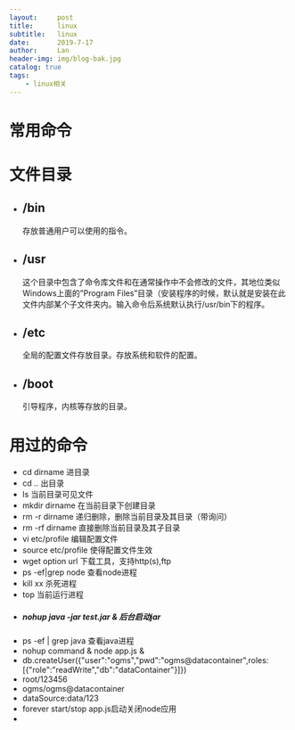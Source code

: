 ```yaml
---
layout:     post
title:      linux
subtitle:   linux
date:       2019-7-17
author:     Lan
header-img: img/blog-bak.jpg
catalog: true
tags:
    - linux相关
---
```

>
# 常用命令


# 文件目录
- ## /bin 
  存放普通用户可以使用的指令。
- ## /usr
   这个目录中包含了命令库文件和在通常操作中不会修改的文件，其地位类似Windows上面的”Program Files”目录（安装程序的时候，默认就是安装在此文件内部某个子文件夹内。输入命令后系统默认执行/usr/bin下的程序。

- ## /etc 
  全局的配置文件存放目录。存放系统和软件的配置。
- ## /boot
  引导程序，内核等存放的目录。


# 用过的命令

- cd dirname 进目录
- cd ..      出目录
- ls 当前目录可见文件
- mkdir dirname 在当前目录下创建目录
- rm -r dirname 递归删除，删除当前目录及其目录（带询问）
- rm -rf dirname 直接删除当前目录及其子目录
- vi etc/profile 编辑配置文件
- source etc/profile 使得配置文件生效
- wget option url 下载工具，支持http(s),ftp
- ps -ef|grep node 查看node进程
- kill xx 杀死进程
- top 当前运行进程
- ##### nohup java -jar test.jar & 后台启动jar
- ps -ef | grep java 查看java进程
- nohup command & node app.js &
- db.createUser({"user":"ogms","pwd":"ogms@datacontainer",roles:[{"role":"readWrite","db":"dataContainer"}]})
- root/123456
- ogms/ogms@datacontainer
- dataSource:data/123
- forever start/stop app.js启动关闭node应用
- 